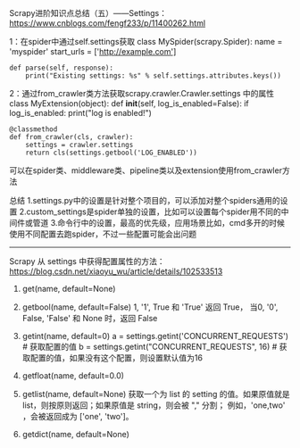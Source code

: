 Scrapy进阶知识点总结（五）——Settings：https://www.cnblogs.com/fengf233/p/11400262.html

1：在spider中通过self.settings获取
class MySpider(scrapy.Spider):
    name = 'myspider'
    start_urls = ['http://example.com']

    def parse(self, response):
        print("Existing settings: %s" % self.settings.attributes.keys())

2：通过from_crawler类方法获取scrapy.crawler.Crawler.settings 中的属性
class MyExtension(object):
    def __init__(self, log_is_enabled=False):
        if log_is_enabled:
            print("log is enabled!")

    @classmethod
    def from_crawler(cls, crawler):
        settings = crawler.settings
        return cls(settings.getbool('LOG_ENABLED'))
可以在spider类、middleware类、pipeline类以及extension使用from_crawler方法

总结
1.settings.py中的设置是针对整个项目的，可以添加对整个spiders通用的设置
2.custom_settings是spider单独的设置，比如可以设置每个spider用不同的中间件或管道
3.命令行中的设置，最高的优先级，应用场景比如，cmd多开的时候使用不同配置去跑spider，不过一些配置可能会出问题

--------------------------------------------------------------------------------------------------

Scrapy 从 settings 中获得配置属性的方法：https://blog.csdn.net/xiaoyu_wu/article/details/102533513
1. get(name, default=None)

2. getbool(name, default=False)
    1, '1', True 和 'True' 返回 True， 当0, '0', False, 'False' 和 None 时，返回 False

3. getint(name, default=0)
    a = settings.getint('CONCURRENT_REQUESTS')       # 获取配置的值
    b = settings.getint("CONCURRENT_REQUESTS", 16)   # 获取配置的值，如果没有这个配置，则设置默认值为16

4. getfloat(name, default=0.0)

5. getlist(name, default=None)
    获取一个为 list 的 setting 的值。如果原值就是 list，则按原则返回；如果原值是 string，则会被 "," 分割；
    例如，'one,two' ，会被返回成为 ['one', 'two']。

6. getdict(name, default=None)
